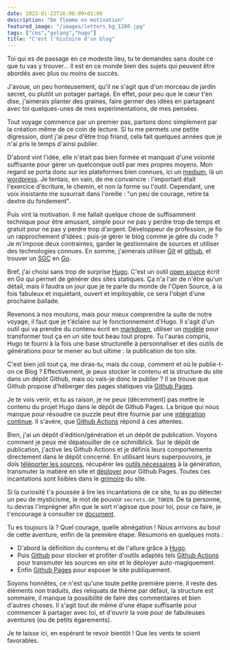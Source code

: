 ```yaml
---
date: 2022-01-22T16:00:00+01:00
description: "De flemme en motivation"
featured_image: "/images/letters_bg_1280.jpg"
tags: ["cms","golang","hugo"]
title: "C'est l'histoire d'un blog"
---
```


Toi qui es de passage en ce modeste lieu, tu te demandes sans doute ce que tu vas y trouver...
Il est en ce monde bien des sujets qui peuvent être abordés avec plus ou moins de succès.

J'avoue, un peu honteusement, qu'il ne s'agit que d'un morceau de jardin secret, ou plutôt un potager partagé.
En effet, pour peu que le cœur t'en dise,
j'aimerais planter des graines,
faire germer des idées en partageant avec toi quelques-unes de mes expérimentations, de mes pensées.

Tout voyage commence par un premier pas, partons donc simplement par la création même de ce coin de lecture. 
Si tu me permets une petite digression, dont j'ai peur d'être trop friand,
cela fait quelques années que je n'ai pris le temps d'ainsi publier.

D'abord vint l'idée,
elle n'était pas bien formée et manquait d'une volonté suffisante pour gérer un quelconque outil par mes propres moyens.
Mon regard se porta donc sur les plateformes bien connues, ici un [medium](https://medium.com/), là un [wordpress](https://wordpress.com/).
Je tentais, en vain, de me convaincre : l'important était l'exercice d'écriture, le chemin, et non la forme ou l'outil.
Cependant, une voix insistante me susurrait dans l'oreille : "un peu de courage, retire ta dextre du fondement".

Puis vint la motivation.
Il me fallait quelque chose de suffisamment technique pour être amusant,
simple pour ne pas y perdre trop de temps et gratuit pour ne pas y perdre trop d'argent.
Développeur de profession, je fis un rapprochement d'idées : puis-je gérer le blog comme je gère du code ?
Je m'impose deux contraintes, garder le gestionnaire de sources et utiliser des technologies connues.
En somme, j'aimerais utiliser [Git](https://git-scm.com/) et [github](https://github.com/),
et trouver un [SGC](https://fr.wikipedia.org/wiki/Syst%C3%A8me_de_gestion_de_contenu) en [Go](https://go.dev/).

Bref, j'ai choisi sans trop de surprise [Hugo](https://gohugo.io/).
C'est un outil [open source](https://github.com/gohugoio/hugo) écrit en Go qui permet de générer des sites statiques.
Ça n'a l'air de n'être qu'un détail, mais il faudra un jour que je te parle du monde de l'Open Source,
à la fois fabuleux et inquiétant, ouvert et impitoyable, ce sera l'objet d'une prochaine ballade.

Revenons à nos moutons, mais pour mieux comprendre la suite de notre voyage,
il faut que je t'éclaire sur le fonctionnement d'Hugo.
Il s'agit d'un outil qui va prendre du contenu écrit en [markdown](https://fr.wikipedia.org/wiki/Markdown), 
utiliser un [modèle](https://gohugo.io/templates/) pour transformer tout ça en un site tout beau tout propre.
Tu l'auras compris, Hugo te fourni à la fois une base structurelle à personnaliser
et des outils de générations pour te mener au but ultime : la publication de ton site.

C'est bien joli tout ça, me diras-tu, mais du coup, comment et où le publie-t-on ce Blog ?
Effectivement, je peux stocker le contenu et la structure du site dans un dépôt Github,
mais où vais-je donc le publier ?
Il se trouve que Github propose d'héberger des pages statiques via [Github Pages](https://pages.github.com/).

Je te vois venir, et tu as raison, je ne peux (décemment) pas mettre le contenu du projet Hugo dans le dépôt de Github Pages.
La brique qui nous manque pour résoudre ce puzzle peut être fournie par une [intégration continue](https://fr.wikipedia.org/wiki/Int%C3%A9gration_continue).
Il s'avère, que [Github Actions](https://docs.github.com/en/actions) répond à ces attentes.

Bien, j'ai un dépôt d'édition/génération et un dépôt de publication.
Voyons comment je peux me dépatouiller de ce schmilblick.
Sur le dépôt de publication, j'active les Github Actions et je définis leurs comportements directement dans le dépôt concerné.
En utilisant leurs superpouvoirs, je dois [téléporter les sources](https://github.com/actions/checkout),
récupérer les [outils nécessaires](https://github.com/peaceiris/actions-hugo) à la génération,
transmuter la matière en site et [déployer](https://github.com/peaceiris/actions-gh-pages) pour Github Pages.
Toutes ces incantations sont lisibles dans le [grimoire](https://github.com/jbdoumenjou/myblog/blob/main/.github/workflows/gh-pages.yml) du site.

Si la curiosité t'a poussée à lire les incantations de ce site, tu as pu détecter un peu de mysticisme, le mot de pouvoir `secrets.GH_TOKEN`.
De ta personne, tu devras l'imprégner afin que le sort n'agisse que pour toi, pour ce faire,
je t'encourage à consulter ce [document](https://docs.github.com/en/actions/security-guides/automatic-token-authentication).

Tu es toujours là ? Quel courage, quelle abnégation !
Nous arrivons au bout de cette aventure, enfin de la première étape.
Résumons en quelques mots :

* D'abord la définition du contenu et de l'allure grâce à [Hugo](https://gohugo.io/).
* Puis [Github](https://github.com/) pour stocker et profiter d'outils adaptés
  tels [Github Actions](https://docs.github.com/en/actions) pour transmuter les sources en site et le déployer auto-magiquement.
* Enfin [Github Pages](https://pages.github.com/) pour exposer le site publiquement.


Soyons honnêtes, ce n'est qu'une toute petite première pierre.
Il reste des éléments non traduits, des reliquats de thème par défaut, la structure est sommaire,
il manque la possibilité de faire des commentaires et bien d'autres choses.
Il s'agit tout de même d'une étape suffisante pour commencer à partager avec toi,
et d'ouvrir la voie pour de fabuleuses aventures (ou de petits égarements).

Je te laisse ici, en espérant te revoir bientôt !
Que les vents te soient favorables.
